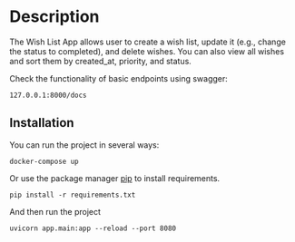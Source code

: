 # Description

The Wish List App allows user to create a wish list, update it (e.g., change the status to completed), and delete wishes. You can also view all wishes and sort them by created_at, priority, and status.

Check the functionality of basic endpoints using swagger:

```
127.0.0.1:8000/docs
```

## Installation

You can run the project in several ways:

```
docker-compose up
```

Or use the package manager [pip](https://pip.pypa.io/en/stable/) to install requirements.

```
pip install -r requirements.txt         
```
And then run the project

```
uvicorn app.main:app --reload --port 8080         
``` 

